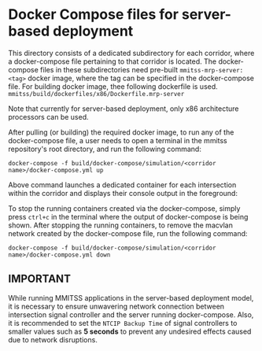 # Docker Compose files for server-based deployment

This directory consists of a dedicated subdirectory for each corridor, where a docker-compose file pertaining to that corridor is located. The docker-compose files in these subdirectories need pre-built `mmitss-mrp-server:<tag>` docker image, where the tag can be specified in the docker-compose file. For building docker image, thee following dockerfile is used.
```mmitss/build/dockerfiles/x86/Dockerfile.mrp-server```

Note that currently for server-based deployment, only x86 architecture processors can be used.

After pulling (or building) the required docker image, to run any of the docker-compose file, a user needs to open a terminal in the mmitss repository's root directory, and run the following command:
```
docker-compose -f build/docker-compose/simulation/<corridor name>/docker-compose.yml up
```

Above command launches a dedicated container for each intersection within the corridor and displays their console output in the foreground:

To stop the running containers created via the docker-compose, simply press `ctrl+c` in the terminal where the output of docker-compose is being shown. After stopping the running containers, to remove the macvlan network created by the docker-compose file, run the following command:
```
docker-compose -f build/docker-compose/simulation/<corridor name>/docker-compose.yml down
```

## IMPORTANT

While running MMITSS applications in the server-based deployment model, it is necessary to ensure unwavering network connection between intersection signal controller and the server running docker-compose. Also, it is recommended to set the `NTCIP Backup Time` of signal controllers to smaller values such as **5 seconds** to prevent any undesired effects caused due to network disruptions.
